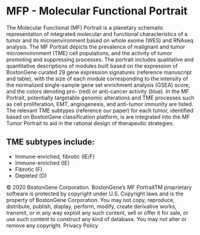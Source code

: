 # MFP - Molecular Functional Portrait

The Molecular Functional (MF) Portrait is a planetary schematic representation of integrated molecular and functional characteristics of a tumor and its microenvironment based on whole exome (WES) and RNAseq analysis. The MF Portrait depicts the prevalence of malignant and tumor microenvironment (TME) cell populations, and the activity of tumor promoting and suppressing processes. The portrait includes qualitative and quantitative descriptions of modules built based on the expression of BostonGene curated 29 gene expression signatures (reference manuscript and table), with the size of each module corresponding to the intensity of the normalized single-sample gene set enrichment analysis (GSEA) score, and the colors denoting pro- (red) or anti-cancer activity (blue). In the MF Portrait, potentially targetable genomic alterations and TME processes such as cell proliferation, EMT, angiogenesis, and anti-tumor immunity are listed. The relevant TME subtypes (reference our paper) for each tumor, identified based on BostonGene classification platform, is are integrated into the MF Tumor Portrait to aid in the rational design of therapeutic strategies.

## TME subtypes include:

* Immune-enriched, fibrotic (IE/F)
* Immune-enriched (IE)
* Fibrotic (F)
* Depleted (D)



© 2020 BostonGene Corporation.  BostonGene’s MF PortraitTM proprietary software is protected by copyright under U.S. Copyright laws and is the property of BostonGene Corporation. You may not copy, reproduce, distribute, publish, display, perform, modify, create derivative works, transmit, or in any way exploit any such content, sell or offer it for sale, or use such content to construct any kind of database. You may not alter or remove any copyright.
Privacy Policy
